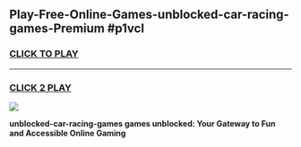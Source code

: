 
## Play-Free-Online-Games-unblocked-car-racing-games-Premium #p1vcl
<h3>
<a href="https://premium.freeplayer.one?title=unblocked-car-racing-games&ref=8M">CLICK TO PLAY</a></h3>
<hr>

<h3>
<a href="https://premium.freeplayer.one?title=unblocked-car-racing-games&ref=8M">CLICK 2 PLAY</a>
  
</h3>

<a href="https://premium.freeplayer.one?title=unblocked-car-racing-games&ref=8M"><img src="https://clearcache.store/games.png"></a>


**unblocked-car-racing-games games unblocked: Your Gateway to Fun and Accessible Online Gaming**
